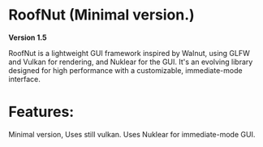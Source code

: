 # RoofNut (Minimal version.)

**Version 1.5**

RoofNut is a lightweight GUI framework inspired by Walnut, using GLFW and Vulkan for rendering, and Nuklear for the GUI. It's an evolving library designed for high performance with a customizable, immediate-mode interface.

# Features:
Minimal version, Uses still vulkan.
Uses Nuklear for immediate-mode GUI.


